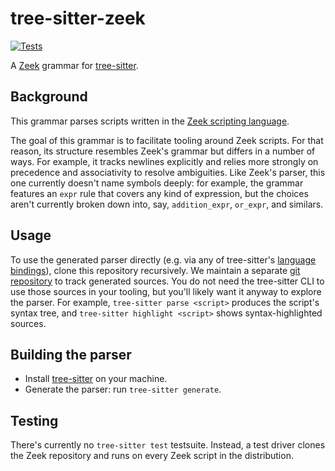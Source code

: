 # tree-sitter-zeek

[![Tests](https://github.com/zeek/tree-sitter-zeek/actions/workflows/test.yaml/badge.svg)](https://github.com/zeek/tree-sitter-zeek/actions/workflows/test.yaml)

A [Zeek](https://zeek.org) grammar for [tree-sitter](https://github.com/tree-sitter/tree-sitter).

## Background

This grammar parses scripts written in the [Zeek scripting
language](https://docs.zeek.org/en/master/script-reference/index.html).

The goal of this grammar is to facilitate tooling around Zeek
scripts. For that reason, its structure resembles Zeek's grammar but differs in
a number of ways. For example, it tracks newlines explicitly and relies more
strongly on precedence and associativity to resolve ambiguities. Like Zeek's
parser, this one currently doesn't name symbols deeply: for example, the grammar
features an `expr` rule that covers any kind of expression, but the choices
aren't currently broken down into, say, `addition_expr`, `or_expr`, and
similars.

## Usage

To use the generated parser directly (e.g. via any of tree-sitter's
[language bindings](https://tree-sitter.github.io/tree-sitter/#language-bindings)),
clone this repository recursively. We maintain a separate
[git repository](https://github.com/zeek/tree-sitter-zeek-src)
to track generated sources. You do not need the tree-sitter CLI
to use those sources in your tooling, but you'll likely want it
anyway to explore the parser. For example, `tree-sitter parse <script>`
produces the script's syntax tree, and `tree-sitter highlight <script>`
shows syntax-highlighted sources.

## Building the parser

* Install [tree-sitter](https://tree-sitter.github.io/tree-sitter/creating-parsers#installation) on your machine.
* Generate the parser: run `tree-sitter generate`.

## Testing

There's currently no `tree-sitter test` testsuite. Instead, a test driver
clones the Zeek repository and runs on every Zeek script in the distribution.
